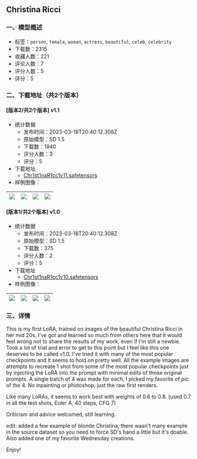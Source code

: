 ## Christina Ricci
### 一、模型概述

- 标签：`person`, `female`, `woman`, `actress`, `beautiful`, `celeb`, `celebrity`
- 下载数：2315
- 收藏人数：221
- 评论人数：7
- 评分人数：5
- 评分：5

### 二、下载地址（共2个版本）

#### [版本2/共2个版本] v1.1

- 统计数据
  - 发布时间：2023-03-18T20:40:12.308Z
  - 原始模型：SD 1.5
  - 下载数：1940
  - 评分人数：3
  - 评分：5
- 下载地址
  - [Chr1st1naR1cc1v11.safetensors](https://civitai.com/api/download/models/24279)
- 样例图像：

| <img src="https://image.civitai.com/xG1nkqKTMzGDvpLrqFT7WA/b41ac9cf-02ac-47f0-7154-0d3dab586700/width=450/264077.jpeg" /> | <img src="https://image.civitai.com/xG1nkqKTMzGDvpLrqFT7WA/d13cb227-0c71-44c0-f6b7-72da0c499b00/width=450/264076.jpeg" /> | <img src="https://image.civitai.com/xG1nkqKTMzGDvpLrqFT7WA/8fa9b1f7-6bba-42c2-5c7a-2f1447dfcc00/width=450/264073.jpeg" /> | <img src="https://image.civitai.com/xG1nkqKTMzGDvpLrqFT7WA/40ed58f0-9a00-42a4-cd9f-5c47dd802c00/width=450/264072.jpeg" /> |
| ---- | ---- | ---- | ---- |

#### [版本1/共2个版本] v1.0

- 统计数据
  - 发布时间：2023-03-18T20:40:12.308Z
  - 原始模型：SD 1.5
  - 下载数：375
  - 评分人数：2
  - 评分：5
- 下载地址
  - [Chr1st1naR1cc1v10.safetensors](https://civitai.com/api/download/models/23164)
- 样例图像：

| <img src="https://image.civitai.com/xG1nkqKTMzGDvpLrqFT7WA/b05fbb78-b472-44a5-dd7c-6d241fb89300/width=450/258602.jpeg" /> | <img src="https://image.civitai.com/xG1nkqKTMzGDvpLrqFT7WA/bee6482a-ae06-417f-04ab-c5413ce7d700/width=450/250851.jpeg" /> | <img src="https://image.civitai.com/xG1nkqKTMzGDvpLrqFT7WA/059c2fd7-512d-4af3-e6e6-aa895c5f4700/width=450/250859.jpeg" /> | <img src="https://image.civitai.com/xG1nkqKTMzGDvpLrqFT7WA/052dd679-5aa6-476b-3a08-7d8e22160d00/width=450/250857.jpeg" /> |
| ---- | ---- | ---- | ---- |


### 三、详情
<p>This is my first LoRA, trained on images of the beautiful Christina Ricci in her mid 20s. I've got and learned so much from others here that it would feel wrong not to share the results of my work, even if I'm still a newbie. Took a lot of trial and error to get to this point but I feel like this one deserves to be called v1.0. I've tried it with many of the most popular checkpoints and it seems to hold on pretty well. All the example images are attempts to recreate 1 shot from some of the most popular checkpoints just by injecting the LoRA into the prompt with minimal edits of those original prompts. A single batch of 4 was made for each, I picked my favorite of pic of the 4. No inpainting or photoshop, just the raw first renders.</p><p></p><p>Like many LoRAs, it seems to work best with weights of 0.6 to 0.8. (used 0.7 in all the test shots, Euler A, 40 steps, CFG 7)</p><p></p><p>Criticism and advice welcomed, still learning.</p><p></p><p>edit: added a few example of blonde Christina, there wasn't many example in the source dataset so you need to force SD's hand a little but it's doable. Also added one of my favorite Wednesday creations.</p><p></p><p>Enjoy!</p><p></p><p></p>